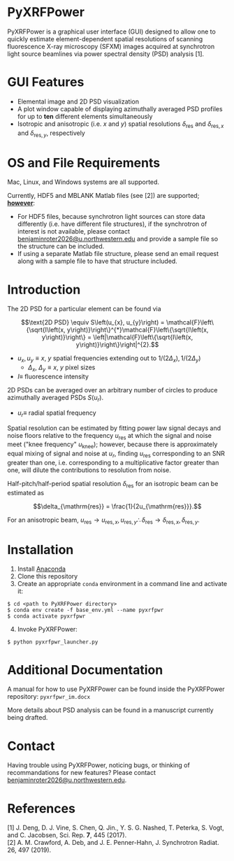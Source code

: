 # PyXRFPower

PyXRFPower is a graphical user interface (GUI) designed to allow one to quickly estimate element-dependent spatial resolutions of scanning fluorescence X-ray microscopy (SFXM) images acquired at synchrotron light source beamlines via power spectral density (PSD) analysis [1].

# GUI Features

- Elemental image and 2D PSD visualization
- A plot window capable of displaying azimuthally averaged PSD profiles for up to **ten** different elements simultaneously
- Isotropic and anisotropic (i.e. $x$ and $y$) spatial resolutions $\delta_{\mathrm{res}}$ and $\delta_{\mathrm{res},x}$ and $\delta_{\mathrm{res},y}$, respectively

# OS and File Requirements

Mac, Linux, and Windows systems are all supported.

Currently, HDF5 and MBLANK Matlab files (see [2]) are supported; <ins>**however**</ins>: 
- For HDF5 files, because synchrotron light sources can store data differently (i.e. have different file structures), if the synchrotron of interest is not available, please contact <benjaminroter2026@u.northwestern.edu> and provide a sample file so the structure can be included.
- If using a separate Matlab file structure, please send an email request along with a sample file to have that structure included.

# Introduction

The 2D PSD for a particular element can be found via

```math
\text{2D PSD} \equiv S\left(u_{x}, u_{y}\right) = \mathcal{F}\left\{\sqrt{I\left(x, y\right)}\right\}^{*}\mathcal{F}\left\{\sqrt{I\left(x, y\right)}\right\} = \left|\mathcal{F}\left\{\sqrt{I\left(x, y\right)}\right\}\right|^{2}.
```
- $u_{x}, u_{y} \equiv x$, $y$ spatial frequencies extending out to $1/\left(2\Delta_{x}\right), 1/\left(2\Delta_{y}\right)$
  - $\Delta_{x}$, $\Delta_{y} \equiv x$, $y$ pixel sizes
- $I \equiv$ fluorescence intensity

2D PSDs can be averaged over an arbitrary number of circles to produce azimuthally averaged PSDs $S\left(u_{r}\right).$
 - $u_{r} \equiv$ radial spatial frequency

Spatial resolution can be estimated by fitting power law signal decays and noise floors relative to the frequency $u_{\mathrm{res}}$ at which the signal and noise meet ("knee frequency" $u_{\mathrm{knee}}$); however, because there is approximately equal mixing of signal and noise at $u_{r}$, finding $u_{\mathrm{res}}$ corresponding to an SNR greater than one, i.e. corresponding to a multiplicative factor greater than one, will dilute the contributions to resolution from noise.

Half-pitch/half-period spatial resolution $\delta_{\mathrm{res}}$ for an isotropic beam can be estimated as

```math
\delta_{\mathrm{res}} = \frac{1}{2u_{\mathrm{res}}}.
```

For an anisotropic beam, $u_{\mathrm{res}} \rightarrow u_{\mathrm{res},x}, u_{\mathrm{res},y} \therefore \delta_{\mathrm{res}} \rightarrow \delta_{\mathrm{res},x}, \delta_{\mathrm{res},y}$.

# Installation

1. Install [Anaconda](http://continuum.io/downloads)
2. Clone this repository
3. Create an appropriate `conda` environment in a command line and activate it:

```
$ cd <path to PyXRFPower directory>
$ conda env create -f base_env.yml --name pyxrfpwr
$ conda activate pyxrfpwr
```

4. Invoke PyXRFPower:

```
$ python pyxrfpwr_launcher.py
```

# Additional Documentation

A manual for how to use PyXRFPower can be found inside the PyXRFPower repository: `pyxrfpwr_im.docx`  

More details about PSD analysis can be found in a manuscript currently being drafted.

# Contact

Having trouble using PyXRFPower, noticing bugs, or thinking of recommandations for new features? Please contact <benjaminroter2026@u.northwestern.edu>.

# References

[1] J. Deng, D. J. Vine, S. Chen, Q. Jin., Y. S. G. Nashed, T. Peterka, S. Vogt, and C. Jacobsen, Sci. Rep. **7**, 445 (2017).  
[2] A. M. Crawford, A. Deb, and J. E. Penner-Hahn, J. Synchrotron Radiat. 26, 497 (2019).